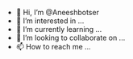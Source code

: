 - 👋 Hi, I’m @Aneeshbotser
- 👀 I’m interested in ...
- 🌱 I’m currently learning ...
- 💞️ I’m looking to collaborate on ...
- 📫 How to reach me ...

<!---
Aneeshbotser/Aneeshbotser is a ✨ special ✨ repository because its `README.md` (this file) appears on your GitHub profile.
You can click the Preview link to take a look at your changes.
--->
